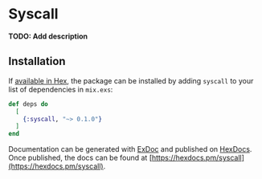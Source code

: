 # Syscall

**TODO: Add description**

## Installation

If [available in Hex](https://hex.pm/docs/publish), the package can be installed
by adding `syscall` to your list of dependencies in `mix.exs`:

```elixir
def deps do
  [
    {:syscall, "~> 0.1.0"}
  ]
end
```

Documentation can be generated with [ExDoc](https://github.com/elixir-lang/ex_doc)
and published on [HexDocs](https://hexdocs.pm). Once published, the docs can
be found at [https://hexdocs.pm/syscall](https://hexdocs.pm/syscall).

